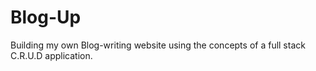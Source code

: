 # Blog-Up

Building my own Blog-writing website using the concepts of a full stack C.R.U.D application.
